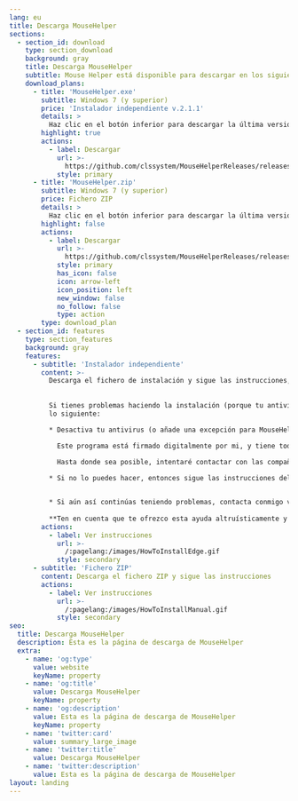 ```yaml
---
lang: eu
title: Descarga MouseHelper
sections:
  - section_id: download
    type: section_download
    background: gray
    title: Descarga MouseHelper
    subtitle: Mouse Helper está disponible para descargar en los siguientes formatos
    download_plans:
      - title: 'MouseHelper.exe'
        subtitle: Windows 7 (y superior)
        price: 'Instalador independiente v.2.1.1'
        details: >
          Haz clic en el botón inferior para descargar la última versión del instalador de MouseHelper
        highlight: true
        actions:
          - label: Descargar
            url: >-
              https://github.com/clssystem/MouseHelperReleases/releases/latest/download/MouseHelper.exe
            style: primary
      - title: 'MouseHelper.zip'
        subtitle: Windows 7 (y superior)
        price: Fichero ZIP
        details: >
          Haz clic en el botón inferior para descargar la última versión de Mouse Helper en formato ZIP
        highlight: false
        actions:
          - label: Descargar
            url: >-
              https://github.com/clssystem/MouseHelperReleases/releases/latest/download/MouseHelper.zip
            style: primary
            has_icon: false
            icon: arrow-left
            icon_position: left
            new_window: false
            no_follow: false
            type: action
        type: download_plan
  - section_id: features
    type: section_features
    background: gray
    features:
      - subtitle: 'Instalador independiente'
        content: >-
          Descarga el fichero de instalación y sigue las instrucciones, dependiendo de tu navegador de internet
          
          
          Si tienes problemas haciendo la instalación (porque tu antivirus lo bloquea, por ejemplo) intenta
          lo siguiente:

          * Desactiva tu antivirus (o añade una excepción para MouseHelper.exe), después intenta la descarga e instalación de nuevo, y finalmente activa de nuevo tu antivirus

            Este programa está firmado digitalmente por mi, y tiene todas las garantías, pero como accede al ratón y al teclado a muy bajo nivel, algunos antivirus pueden incorrectamente detectarlo como un falso positivo
            
            Hasta donde sea posible, intentaré contactar con las compañias antivirus para que lo tengan en cuenta

          * Si no lo puedes hacer, entonces sigue las instrucciones del método del fichero ZIP


          * Si aún así continúas teniendo problemas, contacta conmigo vía email en <a href='&#109;ai&#108;t&#111;&#58;&#37;6D&#111;usehe&#108;%70e&#114;&#64;outlo&#111;&#107;%&#50;Ee&#115;'>&#109;&#111;u&#115;ehe&#108;&#112;er&#64;outlook&#46;&#101;s</a> e intentaré ayudarte personalmente
             
          **Ten en cuenta que te ofrezco esta ayuda altruísticamente y que detrás de este proyecto sólo estoy yo, dedicándole mi tiempo libre, así que ten paciencia si tardo en contestarte**
        actions:
          - label: Ver instrucciones
            url: >-
              /:pagelang:/images/HowToInstallEdge.gif
            style: secondary
      - subtitle: 'Fichero ZIP'
        content: Descarga el fichero ZIP y sigue las instrucciones
        actions:
          - label: Ver instrucciones
            url: >-
              /:pagelang:/images/HowToInstallManual.gif
            style: secondary
seo:
  title: Descarga MouseHelper
  description: Esta es la página de descarga de MouseHelper
  extra:
    - name: 'og:type'
      value: website
      keyName: property
    - name: 'og:title'
      value: Descarga MouseHelper
      keyName: property
    - name: 'og:description'
      value: Esta es la página de descarga de MouseHelper
      keyName: property
    - name: 'twitter:card'
      value: summary_large_image
    - name: 'twitter:title'
      value: Descarga MouseHelper
    - name: 'twitter:description'
      value: Esta es la página de descarga de MouseHelper
layout: landing
---
```

